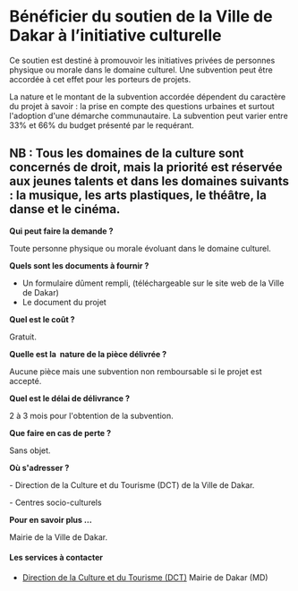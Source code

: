 # Bénéficier du soutien de la Ville de Dakar à l’initiative culturelle

Ce soutien est destiné à promouvoir les initiatives privées de personnes physique ou morale dans le domaine culturel. Une subvention peut être accordée à cet effet pour les porteurs de projets.  
  
La nature et le montant de la subvention accordée dépendent du caractère du projet à savoir : la prise en compte des questions urbaines et surtout l'adoption d'une démarche communautaire. La subvention peut varier entre 33% et 66% du budget présenté par le requérant.  
  
NB : Tous les domaines de la culture sont concernés de droit, mais la priorité est réservée aux jeunes talents et dans les domaines suivants : la musique, les arts plastiques, le théâtre, la danse et le cinéma.
----------------------------------------------------------------------------------------------------------------------------------------------------------------------------------------------------------------------------------------------------------------------------------------------------------------------------------------------------------------------------------------------------------------------------------------------------------------------------------------------------------------------------------------------------------------------------------------------------------------------------------------------------------------------------------------------------------

**Qui peut faire la demande ?**

Toute personne physique ou morale évoluant dans le domaine culturel.

**Quels sont les documents à fournir ?**

*   Un formulaire dûment rempli, (téléchargeable sur le site web de la Ville de Dakar)
*   Le document du projet

**Quel est le coût ?**

Gratuit.

**Quelle est la  nature de la pièce délivrée ?**

Aucune pièce mais une subvention non remboursable si le projet est accepté.  

**Quel est le délai de délivrance ?**

2 à 3 mois pour l'obtention de la subvention.

**Que faire en cas de perte ?**

Sans objet.

**Où s'adresser ?**

\- Direction de la Culture et du Tourisme (DCT) de la Ville de Dakar.

\- Centres socio-culturels  

**Pour en savoir plus …**

Mairie de la Ville de Dakar.

#### Les services à contacter

*   [Direction de la Culture et du Tourisme (DCT)](../../../services/direction-de-la-culture-et-du-tourisme-dct.md) Mairie de Dakar (MD)